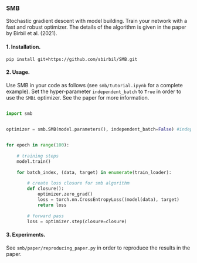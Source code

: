 ### SMB

Stochastic gradient descent with model building. Train your network with a fast and robust optimizer.  The details of the algorithm is given in the paper by Birbil et al. (2021).

  
 
#### 1. Installation. 

`pip install git+https://github.com/sbirbil/SMB.git`


#### 2. Usage. 

Use SMB in your code as follows (see `smb/tutorial.ipynb` for a complete example). Set the hyper-parameter `independent_batch` to `True` in order to use the `SMBi` optimizer. See the paper for more information.

```python

import smb

 
optimizer = smb.SMB(model.parameters(), independent_batch=False) #independent_batch=True for SMBi optimizer


for epoch in range(100):
    
    # training steps
    model.train()
    
    for batch_index, (data, target) in enumerate(train_loader):
            
        # create loss closure for smb algorithm
        def closure():
            optimizer.zero_grad()
            loss = torch.nn.CrossEntropyLoss((model(data), target)
            return loss
        
        # forward pass
        loss = optimizer.step(closure=closure)
```

#### 3. Experiments. 

See `smb/paper/reproducing_paper.py` in order to reproduce the results in the paper. 
